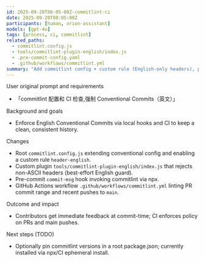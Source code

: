 ```yaml
---
id: 2025-09-20T08-05-00Z-commitlint-ci
date: 2025-09-20T08:05:00Z
participants: [human, orion-assistant]
models: [gpt-4o]
tags: [process, ci, commitlint]
related_paths:
  - commitlint.config.js
  - tools/commitlint-plugin-english/index.js
  - .pre-commit-config.yaml
  - .github/workflows/commitlint.yml
summary: "Add commitlint config + custom rule (English-only headers), pre-commit commit-msg hook, and GitHub Actions CI for Conventional Commits."
---
```


User original prompt and requirements
- 「commitlint 配置和 CI 检查,强制 Conventional Commits（英文）」

Background and goals
- Enforce English Conventional Commits via local hooks and CI to keep a clean, consistent history.

Changes
- Root `commitlint.config.js` extending conventional config and enabling a custom rule `header-english`.
- Custom plugin `tools/commitlint-plugin-english/index.js` that rejects non-ASCII headers (best-effort English guard).
- Pre-commit `commit-msg` hook invoking commitlint via npx.
- GitHub Actions workflow `.github/workflows/commitlint.yml` linting PR commit range and recent pushes to `main`.

Outcome and impact
- Contributors get immediate feedback at commit-time; CI enforces policy on PRs and main pushes.

Next steps (TODO)
- Optionally pin commitlint versions in a root package.json; currently installed via npx/CI ephemeral install.
